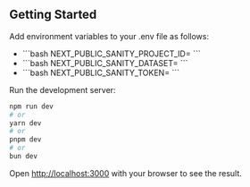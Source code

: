 ## Getting Started

Add environment variables to your .env file as follows:

<ul>
    <li>
    ```bash 
    NEXT_PUBLIC_SANITY_PROJECT_ID=
    ```
    </li>
    <li>
    ```bash 
    NEXT_PUBLIC_SANITY_DATASET=
    ```
    </li>
    <li>
    ```bash 
    NEXT_PUBLIC_SANITY_TOKEN=
    ```
    </li>
</ul>

Run the development server:

```bash
npm run dev
# or
yarn dev
# or
pnpm dev
# or
bun dev
```

Open [http://localhost:3000](http://localhost:3000) with your browser to see the result.
